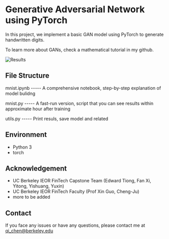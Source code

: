 # Generative Adversarial Network using PyTorch
In this project, we implement a basic GAN model using PyTorch to generate handwritten digits.

To learn more about GANs, check a mathematical tutorial in my github.

![Results](mnist_training_results.gif)

## File Structure
mnist.ipynb ----- A comprehensive notebook, step-by-step explanation of model bulidng

mnist.py ----- A fast-run version, script that you can see results within approximate hour after training

utils.py ----- Print resuls, save model and related


## Environment 
 - Python 3
 - torch 


## Acknowledgement

 - UC Berkeley IEOR FinTech Capstone Team (Edward Tiong, Fan Xi, Yitong, Yishuang, Yuxin)
 - UC Berkeley IEOR FinTech Faculty (Prof Xin Guo, Cheng-Ju)
 - more to be added


## Contact

If you face any issues or have any questions, please contact me at qi_chen@berkeley.edu
